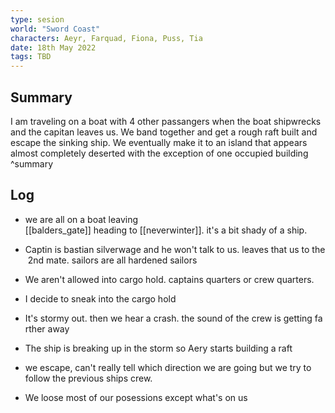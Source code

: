 ```yaml
---
type: sesion
world: "Sword Coast"
characters: Aeyr, Farquad, Fiona, Puss, Tia
date: 18th May 2022
tags: TBD
---
```


## Summary
I am traveling on a boat with 4 other passangers when the boat shipwrecks and the capitan leaves us. We band together and get a rough raft built and escape the sinking ship. We eventually make it to an island that appears almost completely deserted with the exception of one occupied building ^summary

## Log

* we are all on a boat leaving [[balders_gate]] heading to [[neverwinter]]. it's a bit shady of a ship. 

* Captin is bastian silverwage and he won't talk to us. leaves that us to the 2nd mate. sailors are all hardened sailors

* We aren't allowed into cargo hold. captains quarters or crew quarters.

* I decide to sneak into the cargo hold

* It's stormy out. then we hear a crash. the sound of the crew is getting farther away

* The ship is breaking up in the storm so Aery starts building a raft
* we escape, can't really tell which direction we are going but we try to follow the previous ships crew.
* We loose most of our posessions except what's on us


